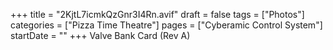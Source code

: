 +++
title = "2KjtL7icmkQzGnr3I4Rn.avif"
draft = false
tags = ["Photos"]
categories = ["Pizza Time Theatre"]
pages = ["Cyberamic Control System"]
startDate = ""
+++
Valve Bank Card (Rev A)
